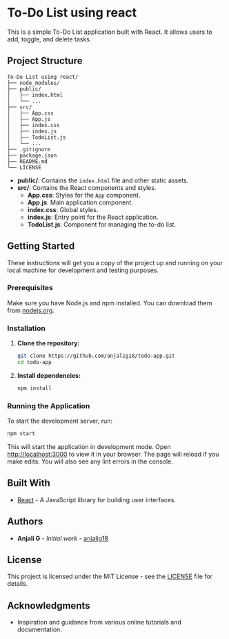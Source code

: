 
# To-Do List using react

This is a simple To-Do List application built with React. It allows users to add, toggle, and delete tasks.

## Project Structure

```
To-Do List using react/
├── node_modules/
├── public/
│   ├── index.html
│   └── ...
├── src/
│   ├── App.css
│   ├── App.js
│   ├── index.css
│   ├── index.js
│   ├── TodoList.js
│   └── ...
├── .gitignore
├── package.json
├── README.md
└── LICENSE
```

- **public/**: Contains the `index.html` file and other static assets.
- **src/**: Contains the React components and styles.
  - **App.css**: Styles for the `App` component.
  - **App.js**: Main application component.
  - **index.css**: Global styles.
  - **index.js**: Entry point for the React application.
  - **TodoList.js**: Component for managing the to-do list.

## Getting Started

These instructions will get you a copy of the project up and running on your local machine for development and testing purposes.

### Prerequisites

Make sure you have Node.js and npm installed. You can download them from [nodejs.org](https://nodejs.org/).

### Installation

1. **Clone the repository:**

   ```sh
   git clone https://github.com/anjalig18/todo-app.git
   cd todo-app
   ```

2. **Install dependencies:**

   ```sh
   npm install
   ```

### Running the Application

To start the development server, run:

```sh
npm start
```

This will start the application in development mode. Open [http://localhost:3000](http://localhost:3000) to view it in your browser. The page will reload if you make edits. You will also see any lint errors in the console.

## Built With

- [React](https://reactjs.org/) - A JavaScript library for building user interfaces.

## Authors

- **Anjali G** - *Initial work* - [anjalig18](https://github.com/anjalig18)

## License

This project is licensed under the MIT License - see the [LICENSE](LICENSE) file for details.

## Acknowledgments

- Inspiration and guidance from various online tutorials and documentation.

